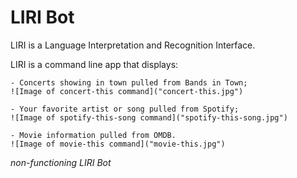 # LIRI Bot

LIRI is a Language Interpretation and Recognition Interface.

LIRI is a command line app that displays:

    - Concerts showing in town pulled from Bands in Town;
    ![Image of concert-this command]("concert-this.jpg")

    - Your favorite artist or song pulled from Spotify;
    ![Image of spotify-this-song command]("spotify-this-song.jpg")

    - Movie information pulled from OMDB.
    ![Image of movie-this command]("movie-this.jpg")



*non-functioning LIRI Bot*


